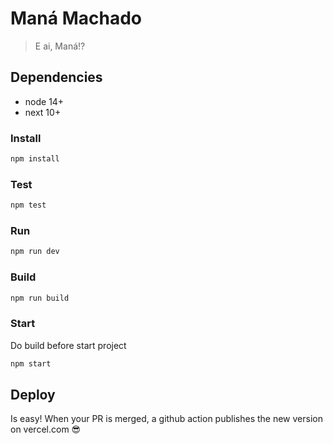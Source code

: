 # Maná Machado
> E ai, Maná!?

## Dependencies

* node 14+
* next 10+

### Install

```sh
npm install
```

### Test
```sh
npm test
```

### Run

```sh
npm run dev
```

### Build

```sh
npm run build
```

### Start

Do build before start project

```sh
npm start
```

## Deploy

Is easy! When your PR is merged, a github action publishes the new version on vercel.com :sunglasses:
